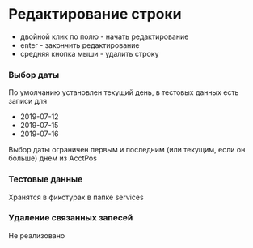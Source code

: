 # Редактирование строки
- двойной клик по полю - начать редактирование
- enter - закончить редактирование
- средняя кнопка мыши - удалить строку

### Выбор даты
По умолчанию установлен текущий день, в тестовых данных есть записи для 
- 2019-07-12
- 2019-07-15
- 2019-07-16

Выбор даты ограничен первым и последним (или текущим, если он больше) днем из AcctPos

### Тестовые данные
Хранятся в фикстурах в папке services

### Удаление связанных запесей
Не реализовано
